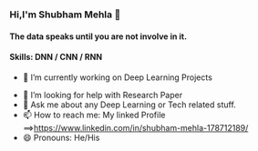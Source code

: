 ### Hi,I'm Shubham Mehla 👋

#### The data speaks until you are not involve in it.

#### Skills: DNN / CNN / RNN


- 🔭 I’m currently working on Deep Learning Projects
<!-- - 🌱 I’m currently learning Docker -->
<!-- - 👯 I’m looking to collaborate on ... -->
- 🤔 I’m looking for help with Research Paper
- 💬 Ask me about any Deep Learning or Tech related stuff.
- 📫 How to reach me: My linked Profile ==>https://www.linkedin.com/in/shubham-mehla-178712189/
- 😄 Pronouns: He/His
<!-- - ⚡ Fun fact:  -->

